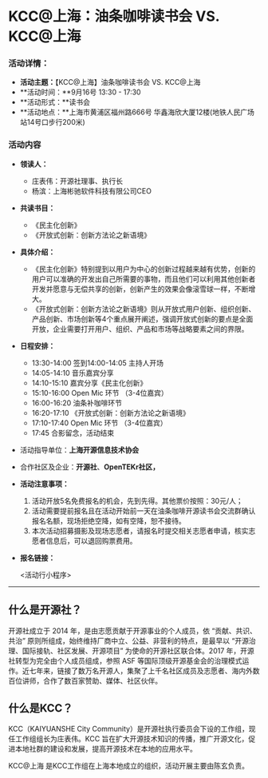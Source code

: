 # KCC@上海：油条咖啡读书会 VS. KCC@上海

### **活动详情：**

- **活动主题：**【KCC@上海】油条咖啡读书会 VS. KCC@上海
- **活动时间：**9月16号 13:30 - 17:30
- **活动形式：**读书会
- **活动地点：**上海市黄浦区福州路666号 华鑫海欣大厦12楼(地铁人民广场站14号口步行200米)

### 活动内容

- **领读人：**
    - 庄表伟：开源社理事、执行长
    - 杨滨：上海彬驰软件科技有限公司CEO
- **共读书目：**
    - 《民主化创新》
    - 《开放式创新：创新方法论之新语境》

- **具体介绍：**
    - 《民主化创新》特别提到以用户为中心的创新过程越来越有优势，创新的用户可以准确的开发出自己所需要的事物，而且他们可以利用其他创新者开发并愿意与无偿共享的创新，创新产生的效果会像滚雪球一样，不断增大。
    - 《开放式创新：创新方法论之新语境》则从开放式用户创新、组织创新、产品创新、市场创新等4个重点展开阐述，强调开放式创新的要点是全面开放，企业需要打开用户、组织、产品和市场等战略要素之间的界限。
- **日程安排：**
    - 13:30-14:00 签到14:00-14:05 主持人开场
    - 14:05-14:10 音乐嘉宾分享
    - 14:10-15:10 嘉宾分享《民主化创新》
    - 15:10-16:00 Open Mic 环节 （3-4位嘉宾）
    - 16:00-16:20 油条补咖啡环节
    - 16:20-17:10 《开放式创新：创新方法论之新语境》
    - 17:10-17:40 Open Mic 环节 （3-4位嘉宾）
    - 17:45 合影留念，活动结束
- 活动指导单位：**上海开源信息技术协会**
- 合作社区及企业：**开源社**、**OpenTEKr社区，**
- **活动注意事项：**
    1.  活动开放5名免费报名的机会，先到先得。其他票价按照：30元/人；
    2.  活动需要提前报名且在活动开始前一天在油条咖啡开源读书会交流群确认报名名额，现场拒绝空降，如有空降，恕不接待。
    3.  本次活动招募摄影及现场志愿者，请报名时提交相关志愿者申请，核实志愿者信息后，可以退回购票费用。
- **报名链接：**
    
    &lt;活动行小程序&gt;
    

---

## 什么是开源社？

开源社成立于 2014 年，是由志愿贡献于开源事业的个人成员，依 “贡献、共识、共治” 原则所组成，始终维持厂商中立、公益、非营利的特点，是最早以 “开源治理、国际接轨、社区发展、开源项目” 为使命的开源社区联合体。2017 年，开源社转型为完全由个人成员组成，参照 ASF 等国际顶级开源基金会的治理模式运作。近七年来，链接了数万名开源人，集聚了上千名社区成员及志愿者、海内外数百位讲师，合作了数百家赞助、媒体、社区伙伴。

## 什么是KCC？

KCC（KAIYUANSHE City Community）是开源社执行委员会下设的工作组，现任工作组组长为庄表伟。KCC 旨在扩大开源技术知识的传播，推广开源文化，促进本地社群的建设和发展，提高开源技术在本地的应用水平。

KCC@上海 是KCC工作组在上海本地成立的组织，活动开展主要由陈玄负责。